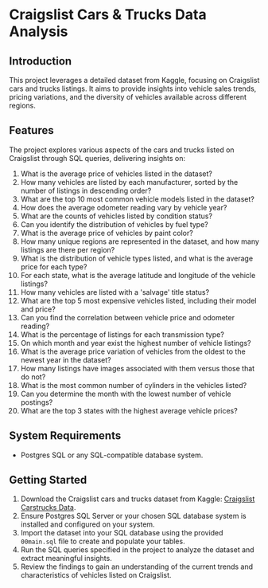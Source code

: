 # Craigslist Cars & Trucks Data Analysis

## Introduction
This project leverages a detailed dataset from Kaggle, focusing on Craigslist cars and trucks listings. It aims to provide insights into vehicle sales trends, pricing variations, and the diversity of vehicles available across different regions. 

## Features
The project explores various aspects of the cars and trucks listed on Craigslist through SQL queries, delivering insights on:

1. What is the average price of vehicles listed in the dataset?
2. How many vehicles are listed by each manufacturer, sorted by the number of listings in descending order?
3. What are the top 10 most common vehicle models listed in the dataset?
4. How does the average odometer reading vary by vehicle year?
5. What are the counts of vehicles listed by condition status?
6. Can you identify the distribution of vehicles by fuel type?
7. What is the average price of vehicles by paint color?
8. How many unique regions are represented in the dataset, and how many listings are there per region?
9. What is the distribution of vehicle types listed, and what is the average price for each type?
10. For each state, what is the average latitude and longitude of the vehicle listings?
11. How many vehicles are listed with a 'salvage' title status?
12. What are the top 5 most expensive vehicles listed, including their model and price?
13. Can you find the correlation between vehicle price and odometer reading?
14. What is the percentage of listings for each transmission type?
15. On which month and year exist the highest number of vehicle listings?
16. What is the average price variation of vehicles from the oldest to the newest year in the dataset?
17. How many listings have images associated with them versus those that do not?
18. What is the most common number of cylinders in the vehicles listed?
19. Can you determine the month with the lowest number of vehicle postings?
20. What are the top 3 states with the highest average vehicle prices?

## System Requirements
- Postgres SQL or any SQL-compatible database system.

## Getting Started
1. Download the Craigslist cars and trucks dataset from Kaggle: [Craigslist Carstrucks Data](https://www.kaggle.com/datasets/austinreese/craigslist-carstrucks-data).
2. Ensure Postgres SQL Server or your chosen SQL database system is installed and configured on your system.
3. Import the dataset into your SQL database using the provided `00main.sql` file to create and populate your tables.
4. Run the SQL queries specified in the project to analyze the dataset and extract meaningful insights.
5. Review the findings to gain an understanding of the current trends and characteristics of vehicles listed on Craigslist.

